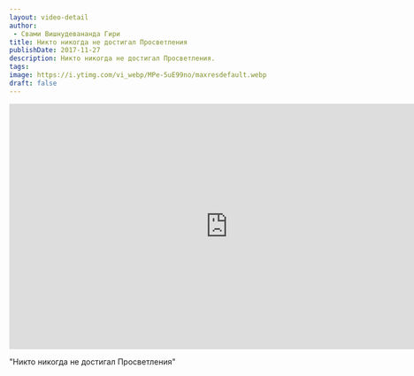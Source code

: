 ```yaml
---
layout: video-detail
author:
 - Свами Вишнудевананда Гири
title: Никто никогда не достигал Просветления
publishDate: 2017-11-27
description: Никто никогда не достигал Просветления. 
tags: 
image: https://i.ytimg.com/vi_webp/MPe-5uE99no/maxresdefault.webp
draft: false
---
```


<iframe width="790" height="444" src="https://www.youtube.com/embed/MPe-5uE99no" frameborder="0" allowfullscreen=""></iframe> 

  "Никто никогда не достигал Просветления"

  

 